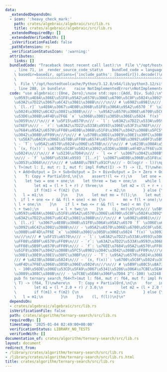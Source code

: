 ```yaml
---
data:
  _extendedDependsOn:
  - icon: ':heavy_check_mark:'
    path: crates/algebraic/algebraic/src/lib.rs
    title: crates/algebraic/algebraic/src/lib.rs
  _extendedRequiredBy: []
  _extendedVerifiedWith: []
  _isVerificationFailed: false
  _pathExtension: rs
  _verificationStatusIcon: ':warning:'
  attributes:
    links: []
  bundledCode: "Traceback (most recent call last):\n  File \"/opt/hostedtoolcache/Python/3.12.8/x64/lib/python3.12/site-packages/onlinejudge_verify/documentation/build.py\"\
    , line 71, in _render_source_code_stat\n    bundled_code = language.bundle(stat.path,\
    \ basedir=basedir, options={'include_paths': [basedir]}).decode()\n          \
    \         ^^^^^^^^^^^^^^^^^^^^^^^^^^^^^^^^^^^^^^^^^^^^^^^^^^^^^^^^^^^^^^^^^^^^^^^^^^^^^^^^^\n\
    \  File \"/opt/hostedtoolcache/Python/3.12.8/x64/lib/python3.12/site-packages/onlinejudge_verify/languages/rust.py\"\
    , line 288, in bundle\n    raise NotImplementedError\nNotImplementedError\n"
  code: "use algebraic::{One, Zero};\nuse std::ops::{Add, Div, Sub};\n\n/// \u533A\
    \u9593\u4E0A\u306E\u51F8\u95A2\u6570\u306E\u6700\u5C0F\u5024\u3092\u4E09\u5206\
    \u63A2\u7D22\u3067\u6C42\u3081\u308B\n///\n/// # \u6982\u8981\n/// - \u533A\u9593\
    \ `[l..r]` \u4E0A\u3067\u4E0B\u306B\u51F8\u306A\u95A2\u6570 `f` \u306E\u6700\u5C0F\
    \u5024\u3092\u6C42\u3081\u308B\n/// - \u95A2\u6570\u306E\u6700\u5C0F\u5024\u3092\
    \u53D6\u308B\u4F4D\u7F6E `x` \u3068\u3001\u305D\u306E\u5024 `f(x)` \u3092\u8FD4\
    \u3059\n///\n/// # \u5F15\u6570\n/// - `l`: \u63A2\u7D22\u533A\u9593\u306E\u5DE6\
    \u7AEF\n/// - `r`: \u63A2\u7D22\u533A\u9593\u306E\u53F3\u7AEF\n/// - `f`: \u76EE\
    \u7684\u95A2\u6570\uFF08\u4E0B\u306B\u51F8\u3067\u3042\u308B\u5FC5\u8981\u304C\
    \u3042\u308B\uFF09\n///\n/// # \u578B\u30D1\u30E9\u30E1\u30FC\u30BF\n/// - `I`:\
    \ \u5EA7\u6A19\u306E\u578B\uFF08\u6574\u6570\u578B\u3092\u60F3\u5B9A\uFF09\n///\
    \ - `T`: \u95A2\u6570\u5024\u306E\u578B\n///\n/// # \u623B\u308A\u5024\n/// -\
    \ `(x, f(x))`: \u6700\u5C0F\u5024\u3092\u53D6\u308B\u4F4D\u7F6E\u3068\u305D\u306E\
    \u5024\n///\n/// # \u5236\u7D04\n/// - `l <= r` \u3067\u3042\u308B\u3053\u3068\
    \n/// - `f` \u306F\u533A\u9593 `[l..r]` \u3067\u4E0B\u306B\u51F8\u3067\u3042\u308B\
    \u3053\u3068\n///\n/// # \u8A08\u7B97\u91CF\n/// - O(log(r - l))\npub fn ternary_search<I,\
    \ T>(mut l: I, mut r: I, mut f: impl FnMut(I) -> T) -> (I, T)\nwhere\n    I: Copy\
    \ + Add<Output = I> + Sub<Output = I> + Div<Output = I> + Zero + One + PartialOrd,\n\
    \    T: Copy + PartialOrd,\n{\n    assert!(l <= r);\n    let one = I::one();\n\
    \    let two = one + one;\n    let three = two + one;\n    while l + two < r {\n\
    \        let m1 = (l + l + r) / three;\n        let m2 = (l + r + r) / three;\n\
    \        if f(m1) < f(m2) {\n            r = m2;\n        } else {\n         \
    \   l = m1;\n        }\n    }\n    let mut mn = f(l);\n    let mut i = l;\n  \
    \  if l + one <= r && f(l + one) < mn {\n        mn = f(l + one);\n        i =\
    \ l + one;\n    }\n    if l + two <= r && f(l + two) < mn {\n        mn = f(l\
    \ + two);\n        i = l + two;\n    }\n    (i, mn)\n}\n\n/// \u5B9F\u6570\u533A\
    \u9593\u4E0A\u306E\u51F8\u95A2\u6570\u306E\u6700\u5C0F\u5024\u3092\u4E09\u5206\
    \u63A2\u7D22\u3067\u6C42\u3081\u308B\n///\n/// # \u6982\u8981\n/// - \u533A\u9593\
    \ `[l..r]` \u3067\u4E0B\u306B\u51F8\u306A\u95A2\u6570 `f` \u306E\u6700\u5C0F\u5024\
    \u3092\u6C42\u3081\u308B\n/// - \u95A2\u6570\u306E\u6700\u5C0F\u5024\u3092\u53D6\
    \u308B\u4F4D\u7F6E `x` \u3068\u3001\u305D\u306E\u5024 `f(x)` \u3092\u8FD4\u3059\
    \n///\n/// # \u5F15\u6570\n/// - `l`: \u63A2\u7D22\u533A\u9593\u306E\u5DE6\u7AEF\
    \uFF08\u5B9F\u6570\uFF09\n/// - `r`: \u63A2\u7D22\u533A\u9593\u306E\u53F3\u7AEF\
    \uFF08\u5B9F\u6570\uFF09\n/// - `f`: \u76EE\u7684\u95A2\u6570\uFF08\u4E0B\u306B\
    \u51F8\u3067\u3042\u308B\u5FC5\u8981\u304C\u3042\u308B\uFF09\n///\n/// # \u578B\
    \u30D1\u30E9\u30E1\u30FC\u30BF\n/// - `T`: \u95A2\u6570\u5024\u306E\u578B\n///\n\
    /// # \u623B\u308A\u5024\n/// - `(x, f(x))`: \u6700\u5C0F\u5024\u3092\u53D6\u308B\
    \u4F4D\u7F6E\u3068\u305D\u306E\u5024\n///\n/// # \u5B9F\u88C5\u8A73\u7D30\n///\
    \ - 100\u56DE\u306E\u53CD\u5FA9\u3067\u5341\u5206\u306A\u7CBE\u5EA6\u3092\u5F97\
    \u3089\u308C\u308B\n/// - \u7CBE\u5EA6\u306F\u7D04 2^(-100) \u2248 10^(-30)\n\
    pub fn ternary_search_f64<T>(mut l: f64, mut r: f64, mut f: impl FnMut(f64) ->\
    \ T) -> (f64, T)\nwhere\n    T: Copy + PartialOrd,\n{\n    for _ in 0..100 {\n\
    \        let m1 = (l * 2.0 + r) / 3.0;\n        let m2 = (l + 2.0 * r) / 3.0;\n\
    \        if f(m1) < f(m2) {\n            r = m2;\n        } else {\n         \
    \   l = m1;\n        }\n    }\n    (l, f(l))\n}\n"
  dependsOn:
  - crates/algebraic/algebraic/src/lib.rs
  isVerificationFile: false
  path: crates/algorithm/ternary-search/src/lib.rs
  requiredBy: []
  timestamp: '2025-01-04 02:49:00+00:00'
  verificationStatus: LIBRARY_NO_TESTS
  verifiedWith: []
documentation_of: crates/algorithm/ternary-search/src/lib.rs
layout: document
redirect_from:
- /library/crates/algorithm/ternary-search/src/lib.rs
- /library/crates/algorithm/ternary-search/src/lib.rs.html
title: crates/algorithm/ternary-search/src/lib.rs
---
```

